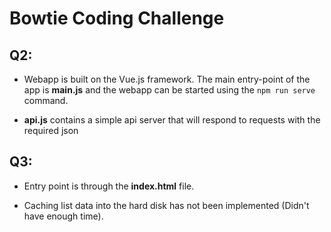 # Bowtie Coding Challenge

## Q2:
- Webapp is built on the Vue.js framework. The main entry-point of the app is **main.js** and the webapp can be started using the `npm run serve` command. 

- **api.js** contains a simple api server that will respond to requests with the required json

## Q3:
- Entry point is through the **index.html** file.

- Caching list data into the hard disk has not been implemented (Didn't have enough time).